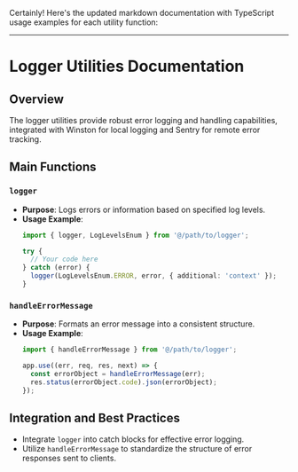 Certainly! Here's the updated markdown documentation with TypeScript usage examples for each utility function:

---

# Logger Utilities Documentation

## Overview
The logger utilities provide robust error logging and handling capabilities, integrated with Winston for local logging and Sentry for remote error tracking.

## Main Functions

### `logger`
- **Purpose**: Logs errors or information based on specified log levels.
- **Usage Example**:
  ```typescript
  import { logger, LogLevelsEnum } from '@/path/to/logger';

  try {
    // Your code here
  } catch (error) {
    logger(LogLevelsEnum.ERROR, error, { additional: 'context' });
  }
  ```

### `handleErrorMessage`
- **Purpose**: Formats an error message into a consistent structure.
- **Usage Example**:
  ```typescript
  import { handleErrorMessage } from '@/path/to/logger';

  app.use((err, req, res, next) => {
    const errorObject = handleErrorMessage(err);
    res.status(errorObject.code).json(errorObject);
  });
  ```

## Integration and Best Practices

- Integrate `logger` into catch blocks for effective error logging.
- Utilize `handleErrorMessage` to standardize the structure of error responses sent to clients.